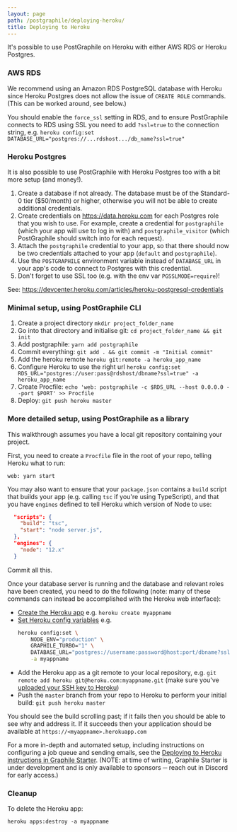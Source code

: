 ```yaml
---
layout: page
path: /postgraphile/deploying-heroku/
title: Deploying to Heroku
---
```


It's possible to use PostGraphile on Heroku with either AWS RDS or Heroku
Postgres.

### AWS RDS

We recommend using an Amazon RDS PostgreSQL database with Heroku since Heroku
Postgres does not allow the issue of `CREATE ROLE` commands. (This can be worked
around, see below.)

You should enable the `force_ssl` setting in RDS, and to ensure PostGraphile
connects to RDS using SSL you need to add `?ssl=true` to the connection string,
e.g.
`heroku config:set DATABASE_URL="postgres://...rdshost.../db_name?ssl=true"`

### Heroku Postgres

It is also possible to use PostGraphile with Heroku Postgres too with a bit more
setup (and money!).

1. Create a database if not already. The database must be of the Standard-0 tier
   (\$50/month) or higher, otherwise you will not be able to create additional
   credentials.
2. Create credentials on https://data.heroku.com for each Postgres role that you
   wish to use. For example, create a credential for `postgraphile` (which your
   app will use to log in with) and `postgraphile_visitor` (which PostGraphile
   should switch into for each request).
3. Attach the `postgraphile` credential to your app, so that there should now be
   two credentials attached to your app (`default` and `postgraphile`).
4. Use the `POSTGRAPHILE` environment variable instead of `DATABASE_URL` in your
   app's code to connect to Postgres with this credential.
5. Don't forget to use SSL too (e.g. with the env var `PGSSLMODE=require`)!

See: https://devcenter.heroku.com/articles/heroku-postgresql-credentials

### Minimal setup, using PostGraphile CLI

1. Create a project directory `mkdir project_folder_name`
2. Go into that directory and initialise git:
   `cd project_folder_name && git init`
3. Add postgraphile: `yarn add postgraphile`
4. Commit everything: `git add . && git commit -m "Initial commit"`
5. Add the heroku remote `heroku git:remote -a heroku_app_name`
6. Configure Heroku to use the right url
   `heroku config:set RDS_URL="postgres://user:pass@rdshost/dbname?ssl=true" -a heroku_app_name`
7. Create Procfile:
   `echo 'web: postgraphile -c $RDS_URL --host 0.0.0.0 --port $PORT' >> Procfile`
8. Deploy: `git push heroku master`

### More detailed setup, using PostGraphile as a library

This walkthrough assumes you have a local git repository containing your
project.

First, you need to create a `Procfile` file in the root of your repo, telling
Heroku what to run:

```
web: yarn start
```

You may also want to ensure that your `package.json` contains a `build` script
that builds your app (e.g. calling `tsc` if you're using TypeScript), and that
you have `engines` defined to tell Heroku which version of Node to use:

```json
  "scripts": {
    "build": "tsc",
    "start": "node server.js",
  },
  "engines": {
    "node": "12.x"
  }
```

Commit all this.

Once your database server is running and the database and relevant roles have
been created, you need to do the following (note: many of these commands can
instead be accomplished with the Heroku web interface):

- [Create the Heroku app](https://devcenter.heroku.com/articles/creating-apps)
  e.g. `heroku create myappname`
- [Set Heroku config variables](https://devcenter.heroku.com/articles/config-vars)
  e.g.
  ```bash
  heroku config:set \
      NODE_ENV="production" \
      GRAPHILE_TURBO="1" \
      DATABASE_URL="postgres://username:password@host:port/dbname?ssl=true" \
      -a myappname
  ```
- Add the Heroku app as a git remote to your local repository, e.g.
  `git remote add heroku git@heroku.com:myappname.git` (make sure you've
  [uploaded your SSH key to Heroku](https://devcenter.heroku.com/articles/keys))
- Push the `master` branch from your repo to Heroku to perform your initial
  build: `git push heroku master`

You should see the build scrolling past; if it fails then you should be able to
see why and address it. If it succeeds then your application should be available
at `https://<myappname>.herokuapp.com`

For a more in-depth and automated setup, including instructions on configuring a
job queue and sending emails, see the
[Deploying to Heroku instructions in Graphile Starter](https://github.com/graphile/starter#deploying-to-heroku).
(NOTE: at time of writing, Graphile Starter is under development and is only
available to sponsors ─ reach out in Discord for early access.)

### Cleanup

To delete the Heroku app:

```
heroku apps:destroy -a myappname
```
